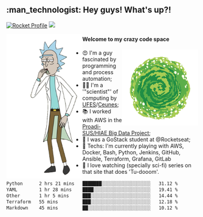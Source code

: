 
<h2> :man_technologist: Hey guys! What's up?!</h2>
                                                                         
[![Rocket Profile](https://img.shields.io/static/v1?label=Rocketseat&message=Profile&colorA=purple&color=black&logo=Rocket&logoColor=white)](https://app.rocketseat.com.br/me/elyabe)
<a href="https://www.linkedin.com/in/elyabe/"><img src="https://img.shields.io/badge/LinkedIn-informational?logo=linkedin"/></a>

<img align='left' src="https://raw.githubusercontent.com/Elyabe/Elyabe/master/images/rick-dancing.gif" width='200'>

                       
#### Welcome to my crazy code space 
<img align='right' src="https://raw.githubusercontent.com/Elyabe/elyabe/master/images/portal-3.gif" width='200'>

- :heart_eyes: I'm a guy fascinated by programming and process automation; 
- :office_worker: I'm a '"scientist"' of computing by [UFES](http://ufes.br)/[Ceunes](http://ceunes.ufes.br);
- :books: I worked with AWS in the [Proadi-SUS/HIAE Big Data Project](https://hospitais.proadi-sus.org.br/projetos/24/big-data);
- :rocket: I was a GoStack student at @Rocketseat;
- :green_heart: Techs: I'm currently playing with AWS, Docker, Bash, Python, Jenkins, GitHub, Ansible, Terraform, Grafana, GitLab
- :movie_camera: I love watching (specially sci-fi) series on that site that does 'Tu-dooom'.

<!--START_SECTION:waka-->
```text
Python      2 hrs 21 mins   ███████░░░░░░░░░░░░░░░░░░   31.12 % 
YAML        1 hr 28 mins    ████░░░░░░░░░░░░░░░░░░░░░   19.41 % 
Other       1 hr 5 mins     ███░░░░░░░░░░░░░░░░░░░░░░   14.44 % 
Terraform   55 mins         ███░░░░░░░░░░░░░░░░░░░░░░   12.18 % 
Markdown    45 mins         ██░░░░░░░░░░░░░░░░░░░░░░░   10.12 %
```
<!--END_SECTION:waka-->
